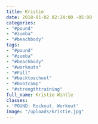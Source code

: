 ```yaml
---
title: Kristie
date: 2018-01-02 02:24:00 -05:00
categories:
- "#pound"
- "#zumba"
- "#beachbody"
tags:
- "#pound"
- "#zumba"
- "#beachbody"
- "#workouts"
- "#Fall"
- "#backtoschool"
- "#bootcamp"
- "#strengthtraining"
full_name: Kristie Wintle
classes:
- 'POUND: Rockout. Workout'
image: "/uploads/kristie.jpg"
---
```


